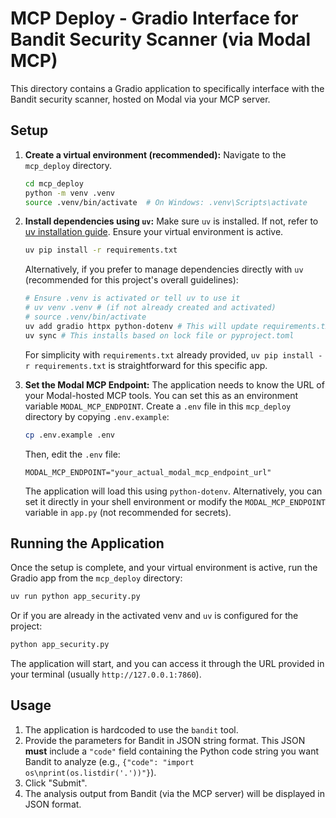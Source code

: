 # MCP Deploy - Gradio Interface for Bandit Security Scanner (via Modal MCP)

This directory contains a Gradio application to specifically interface with the Bandit security scanner, hosted on Modal via your MCP server.

## Setup

1.  **Create a virtual environment (recommended):**
    Navigate to the `mcp_deploy` directory.
    ```bash
    cd mcp_deploy
    python -m venv .venv
    source .venv/bin/activate  # On Windows: .venv\Scripts\activate
    ```

2.  **Install dependencies using `uv`:**
    Make sure `uv` is installed. If not, refer to [uv installation guide](https://github.com/astral-sh/uv).
    Ensure your virtual environment is active.
    ```bash
    uv pip install -r requirements.txt
    ```
    Alternatively, if you prefer to manage dependencies directly with `uv` (recommended for this project's overall guidelines):
    ```bash
    # Ensure .venv is activated or tell uv to use it
    # uv venv .venv # (if not already created and activated)
    # source .venv/bin/activate
    uv add gradio httpx python-dotenv # This will update requirements.txt if it exists or create pyproject.toml
    uv sync # This installs based on lock file or pyproject.toml
    ```
    For simplicity with `requirements.txt` already provided, `uv pip install -r requirements.txt` is straightforward for this specific app.

3.  **Set the Modal MCP Endpoint:**
    The application needs to know the URL of your Modal-hosted MCP tools. You can set this as an environment variable `MODAL_MCP_ENDPOINT`.
    Create a `.env` file in this `mcp_deploy` directory by copying `.env.example`:
    ```bash
    cp .env.example .env
    ```
    Then, edit the `.env` file:
    ```
    MODAL_MCP_ENDPOINT="your_actual_modal_mcp_endpoint_url"
    ```
    The application will load this using `python-dotenv`. Alternatively, you can set it directly in your shell environment or modify the `MODAL_MCP_ENDPOINT` variable in `app.py` (not recommended for secrets).

## Running the Application

Once the setup is complete, and your virtual environment is active, run the Gradio app from the `mcp_deploy` directory:
```bash
uv run python app_security.py
```
Or if you are already in the activated venv and `uv` is configured for the project:
```bash
python app_security.py
```

The application will start, and you can access it through the URL provided in your terminal (usually `http://127.0.0.1:7860`).

## Usage

1.  The application is hardcoded to use the `bandit` tool.
2.  Provide the parameters for Bandit in JSON string format. This JSON **must** include a `"code"` field containing the Python code string you want Bandit to analyze (e.g., `{"code": "import os\nprint(os.listdir('.'))"}`).
3.  Click "Submit".
4.  The analysis output from Bandit (via the MCP server) will be displayed in JSON format.
